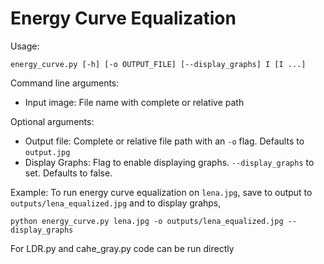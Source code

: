 # Energy Curve Equalization

Usage: 
```
energy_curve.py [-h] [-o OUTPUT_FILE] [--display_graphs] I [I ...]
```

Command line arguments:
  - Input image: File name with complete or relative path
  
Optional arguments:
  - Output file: Complete or relative file path with an ```-o``` flag. Defaults to ```output.jpg```
  - Display Graphs: Flag to enable displaying graphs. ```--display_graphs``` to set. Defaults to false.

Example:
To run energy curve equalization on ```lena.jpg```, save to output to ```outputs/lena_equalized.jpg``` and to display grahps,
```shell
python energy_curve.py lena.jpg -o outputs/lena_equalized.jpg --display_graphs
```


For LDR.py and cahe_gray.py code can be run directly 

